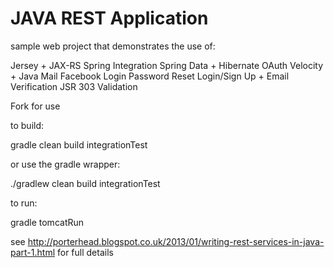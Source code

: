 JAVA REST Application
====================

sample web project that demonstrates the use of:

 Jersey + JAX-RS
 Spring Integration
 Spring Data + Hibernate
 OAuth
 Velocity + Java Mail
 Facebook Login
 Password Reset
 Login/Sign Up + Email Verification
 JSR 303 Validation

Fork for use

to build:

gradle clean build integrationTest

or use the gradle wrapper:

./gradlew clean build integrationTest

to run:

gradle tomcatRun

see http://porterhead.blogspot.co.uk/2013/01/writing-rest-services-in-java-part-1.html for full details

